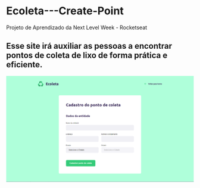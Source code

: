 # Ecoleta---Create-Point
Projeto de Aprendizado da Next Level Week - Rocketseat

<h2>Esse site irá auxiliar as pessoas a encontrar pontos de coleta de lixo de forma prática e eficiente.</h2>

![image](https://github.com/duuranh/Ecoleta---Create-Point/blob/master/Ecoleta%202.PNG)
